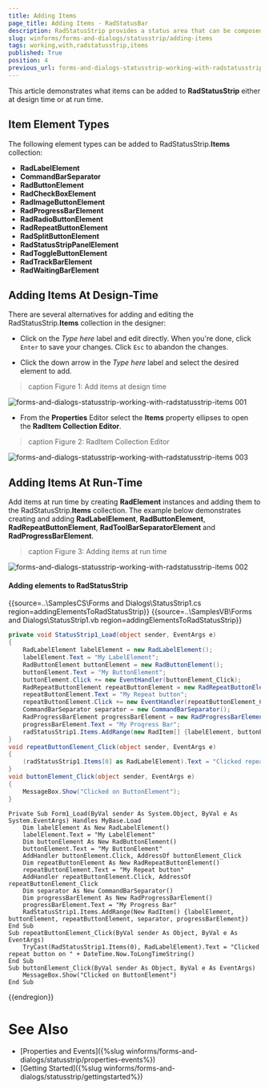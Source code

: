 ```yaml
---
title: Adding Items
page_title: Adding Items - RadStatusBar
description: RadStatusStrip provides a status area that can be composed of any number of RadElement types - buttons, repeat buttons, image buttons, labels, panels, progress bars and separators.
slug: winforms/forms-and-dialogs/statusstrip/adding-items
tags: working,with,radstatusstrip,items
published: True
position: 4
previous_url: forms-and-dialogs-statusstrip-working-with-radstatusstrip-items, winforms/forms-and-dialogs/statusstrip/working-with-radstatusstrip-items
---
```


This article demonstrates what items can be added to __RadStatusStrip__ either at design time or at run time. 
 
## Item Element Types

The following element types can be added to RadStatusStrip.__Items__ collection:

* __RadLabelElement__
* __CommandBarSeparator__
* __RadButtonElement__
* __RadCheckBoxElement__
* __RadImageButtonElement__
* __RadProgressBarElement__
* __RadRadioButtonElement__
* __RadRepeatButtonElement__
* __RadSplitButtonElement__
* __RadStatusStripPanelElement__
* __RadToggleButtonElement__
* __RadTrackBarElement__
* __RadWaitingBarElement__

## Adding Items At Design-Time

There are several alternatives for adding and editing the RadStatusStrip.__Items__ collection in the designer:

* Click on the *Type here* label and edit directly. When you're done, click `Enter` to save your changes. Click `Esc` to abandon the changes.

* Click the  down arrow in the *Type here* label and select the desired element to add.

>caption Figure 1: Add items at design time

![forms-and-dialogs-statusstrip-working-with-radstatusstrip-items 001](images/forms-and-dialogs-statusstrip-working-with-radstatusstrip-items001.png)

* From the __Properties__ Editor select the __Items__ property ellipses to open the __RadItem Collection Editor__.

>caption Figure 2: RadItem Collection Editor

![forms-and-dialogs-statusstrip-working-with-radstatusstrip-items 003](images/forms-and-dialogs-statusstrip-working-with-radstatusstrip-items003.png)

## Adding Items At Run-Time

Add items at run time by creating __RadElement__ instances and adding them to the RadStatusStrip.__Items__ collection. The example below demonstrates creating and adding __RadLabelElement__, __RadButtonElement__, __RadRepeatButtonElement__, __RadToolBarSeparatorElement__ and __RadProgressBarElement__.

>caption Figure 3: Adding items at run time

![forms-and-dialogs-statusstrip-working-with-radstatusstrip-items 002](images/forms-and-dialogs-statusstrip-working-with-radstatusstrip-items002.png)

#### Adding elements to RadStatusStrip 

{{source=..\SamplesCS\Forms and Dialogs\StatusStrip1.cs region=addingElementsToRadStatusStrip}} 
{{source=..\SamplesVB\Forms and Dialogs\StatusStrip1.vb region=addingElementsToRadStatusStrip}} 

````C#
private void StatusStrip1_Load(object sender, EventArgs e)
{
    RadLabelElement labelElement = new RadLabelElement();
    labelElement.Text = "My LabelElement";
    RadButtonElement buttonElement = new RadButtonElement();
    buttonElement.Text = "My ButtonElement";
    buttonElement.Click += new EventHandler(buttonElement_Click);
    RadRepeatButtonElement repeatButtonElement = new RadRepeatButtonElement();
    repeatButtonElement.Text = "My Repeat button";
    repeatButtonElement.Click += new EventHandler(repeatButtonElement_Click);
    CommandBarSeparator separator = new CommandBarSeparator();
    RadProgressBarElement progressBarElement = new RadProgressBarElement();
    progressBarElement.Text = "My Progress Bar";
    radStatusStrip1.Items.AddRange(new RadItem[] {labelElement, buttonElement, repeatButtonElement, separator, progressBarElement}); 
}
void repeatButtonElement_Click(object sender, EventArgs e)
{
    (radStatusStrip1.Items[0] as RadLabelElement).Text = "Clicked repeat button on " + DateTime.Now.ToLongTimeString();
}
void buttonElement_Click(object sender, EventArgs e)
{
    MessageBox.Show("Clicked on ButtonElement");
}

````
````VB.NET
Private Sub Form1_Load(ByVal sender As System.Object, ByVal e As System.EventArgs) Handles MyBase.Load
    Dim labelElement As New RadLabelElement()
    labelElement.Text = "My LabelElement"
    Dim buttonElement As New RadButtonElement()
    buttonElement.Text = "My ButtonElement"
    AddHandler buttonElement.Click, AddressOf buttonElement_Click
    Dim repeatButtonElement As New RadRepeatButtonElement()
    repeatButtonElement.Text = "My Repeat button"
    AddHandler repeatButtonElement.Click, AddressOf repeatButtonElement_Click
    Dim separator As New CommandBarSeparator()
    Dim progressBarElement As New RadProgressBarElement()
    progressBarElement.Text = "My Progress Bar"
    RadStatusStrip1.Items.AddRange(New RadItem() {labelElement, buttonElement, repeatButtonElement, separator, progressBarElement})
End Sub
Sub repeatButtonElement_Click(ByVal sender As Object, ByVal e As EventArgs)
    TryCast(RadStatusStrip1.Items(0), RadLabelElement).Text = "Clicked repeat button on " + DateTime.Now.ToLongTimeString()
End Sub
Sub buttonElement_Click(ByVal sender As Object, ByVal e As EventArgs)
    MessageBox.Show("Clicked on ButtonElement")
End Sub

````

{{endregion}} 

# See Also

* [Properties and Events]({%slug winforms/forms-and-dialogs/statusstrip/properties-events%})	
* [Getting Started]({%slug winforms/forms-and-dialogs/statusstrip/gettingstarted%})	


